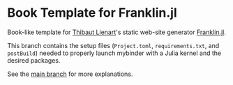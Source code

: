 # Book Template for Franklin.jl

Book-like template for [Thibaut Lienart](https://github.com/tlienart)'s static web-site generator [Franklin.jl](https://github.com/tlienart/Franklin.jl).

This branch contains the setup files (`Project.toml`, `requirements.txt`, and `postBuild`) needed to properly launch mybinder with a Julia kernel and the desired packages.

See the [main branch](https://github.com/rmsrosa/booksjl-franklin-template) for more explanations.
